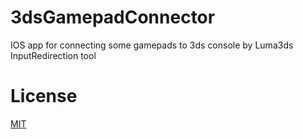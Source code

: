 # 3dsGamepadConnector
IOS app for connecting some gamepads to 3ds console by Luma3ds InputRedirection tool

# License
[MIT](https://github.com/Maxcimkj/3dsGamepadConnector/blob/main/LICENSE)

